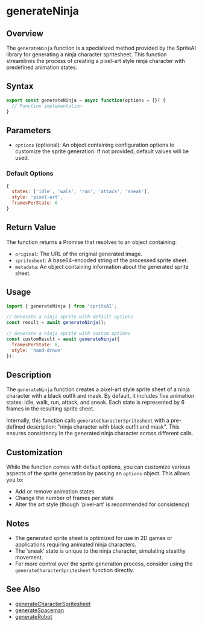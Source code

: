 # generateNinja

## Overview

The `generateNinja` function is a specialized method provided by the SpriteAI library for generating a ninja character spritesheet. This function streamlines the process of creating a pixel-art style ninja character with predefined animation states.

## Syntax

```javascript
export const generateNinja = async function(options = {}) {
  // Function implementation
}
```

## Parameters

- `options` (optional): An object containing configuration options to customize the sprite generation. If not provided, default values will be used.

### Default Options

```javascript
{
  states: ['idle', 'walk', 'run', 'attack', 'sneak'],
  style: 'pixel-art',
  framesPerState: 6
}
```

## Return Value

The function returns a Promise that resolves to an object containing:

- `original`: The URL of the original generated image.
- `spritesheet`: A base64-encoded string of the processed sprite sheet.
- `metadata`: An object containing information about the generated sprite sheet.

## Usage

```javascript
import { generateNinja } from 'spriteAI';

// Generate a ninja sprite with default options
const result = await generateNinja();

// Generate a ninja sprite with custom options
const customResult = await generateNinja({
  framesPerState: 8,
  style: 'hand-drawn'
});
```

## Description

The `generateNinja` function creates a pixel-art style sprite sheet of a ninja character with a black outfit and mask. By default, it includes five animation states: idle, walk, run, attack, and sneak. Each state is represented by 6 frames in the resulting sprite sheet.

Internally, this function calls `generateCharacterSpritesheet` with a pre-defined description: "ninja character with black outfit and mask". This ensures consistency in the generated ninja character across different calls.

## Customization

While the function comes with default options, you can customize various aspects of the sprite generation by passing an `options` object. This allows you to:

- Add or remove animation states
- Change the number of frames per state
- Alter the art style (though 'pixel-art' is recommended for consistency)

## Notes

- The generated sprite sheet is optimized for use in 2D games or applications requiring animated ninja characters.
- The 'sneak' state is unique to the ninja character, simulating stealthy movement.
- For more control over the sprite generation process, consider using the `generateCharacterSpritesheet` function directly.

## See Also

- [generateCharacterSpritesheet](./generateCharacterSpritesheet.md)
- [generateSpaceman](./generateSpaceman.md)
- [generateRobot](./generateRobot.md)